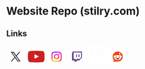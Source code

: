 # Website Repo (stilry.com)
## Links
<b><i><a href="https://www.stilry.com/redirects/x.html"><img src="images/rdrct_img/xlogo.png" width="50" height="auto"></a></b></i>
<b><i><a href="https://www.stilry.com/redirects/youtube.html"><img src="images/rdrct_img/youtubelogo.png" width="50" height="auto"></a></b></i>
<b><i><a href="https://www.stilry.com/redirects/instagram.html"><img src="images/rdrct_img/instagramlogo.png" width="50" height="auto"></a></b></i>
<b><i><a href="https://www.stilry.com/redirects/twitch.html"><img src="images/rdrct_img/twitchlogo.png" width="50" height="auto"></a></b></i>
<b><i><a href="https://www.stilry.com/redirects/linkinbio.html"><img src="images/rdrct_img/linkinbiologo.png" width="50" height="auto"></a></b></i>
<b><i><a href="https://www.stilry.com/redirects/reddit.html"><img src="images/rdrct_img/redditlogo.png" width="50" height="auto"></a></b></i>